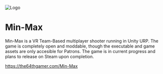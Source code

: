 ![Logo](https://the64thgamer.com/Min-Max/Logo%20Newsprint%20512.png)
# Min-Max
Min-Max is a VR Team-Based multiplayer shooter running in Unity URP. The game is completely open and moddable, though the executable and game assets are only accesible for Patrons. The game is in current progress and plans to release on Steam upon completion.

https://the64thgamer.com/Min-Max
